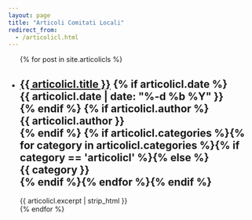 ```yaml
---
layout: page
title: "Articoli Comitati Locali"
redirect_from:
  - /articolicl.html
---
```


<!-- <div class="row"><div class="col s12 aisf darken-2 white-text" style="border-radius: 4px;"><p>Stiamo importando i post dalla vecchia piattaforma. Al momento i post più vecchi non sono ancora accessibili, ci scusiamo per il disagio.</p></div></div> -->

<ul class="post-list">
  {% for post in site.articolicls %}
  <li>
    <h2>
      <a class="post-link" href="{{ post.url | prepend: site.baseurl }}">{{ articolicl.title }}</a>
    {% if articolicl.date %}<div class="chip"><span class="post-meta">{{ articolicl.date | date: "%-d %b %Y" }}</span></div>{% endif %}
    {% if articolicl.author %}<div class="chip"><span class="post-meta">{{ articolicl.author }}</span></div>{% endif %}
    {% if articolicl.categories %}{% for category in articolicl.categories %}{% if category == 'articolicl' %}{% else %}<div class="chip"><span class="post-meta">{{ category }}</span></div>{% endif %}{% endfor %}{% endif %}
    </h2>
    <div class="entry-content">{{ articolicl.excerpt | strip_html }}</div>
  </li>
  <div class="divider"></div>
  {% endfor %}
  </ul>
